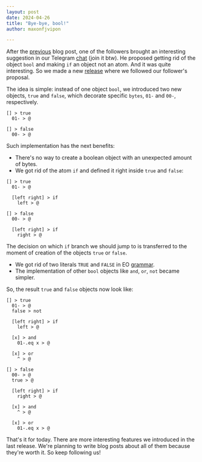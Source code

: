```yaml
---
layout: post
date: 2024-04-26
title: "Bye-bye, bool!"
author: maxonfjvipon

---
```

After the [previous](https://news.eolang.org/2024-04-16-release-0-36-0.html) blog post, one of the
followers brought an interesting suggestion in our Telegram [chat](https://t.me/eolang_org) (join it btw).
He proposed getting rid of the object `bool` and making `if` an object not an atom.
And it was quite interesting. So we made a new [release](https://github.com/objectionary/eo/releases/tag/0.37.0)
where we followed our follower's proposal.

<!--more-->

The idea is simple: instead of one object `bool`, we introduced two new objects, `true` and `false`,
which decorate specific `bytes`, `01-` and `00-`, respectively.

```
[] > true
  01- > @

[] > false
  00- > @
```

Such implementation has the next benefits:
- There's no way to create a boolean object with an unexpected amount of bytes.
- We got rid of the atom `if` and defined it right inside `true` and `false`:

```
[] > true
  01- > @

  [left right] > if
    left > @

[] > false
  00- > @

  [left right] > if
    right > @
```

The decision on which `if` branch we should jump to is transferred to the moment of creation of the
objects `true` or `false`.

- We got rid of two literals `TRUE` and `FALSE` in EO
  [grammar](https://github.com/objectionary/eo?tab=readme-ov-file#backus-naur-form).
- The implementation of other `bool` objects like `and`, `or`, `not` became simpler.

So, the result `true` and `false` objects now look like:

```
[] > true
  01- > @
  false > not

  [left right] > if
    left > @

  [x] > and
    01-.eq x > @

  [x] > or
    ^ > @

[] > false
  00- > @
  true > @

  [left right] > if
    right > @

  [x] > and
    ^ > @

  [x] > or
    01-.eq x > @
```

That's it for today. There are more interesting features we introduced in the last release.
We're planning to write blog posts about all of them because they're worth it. So keep following us!
